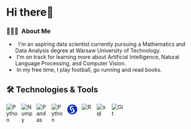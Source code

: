 # Hi there👋
### 👨🏻‍💻 &nbsp;About Me

- &nbsp; I'm an aspiring data scientist currently pursuing a Mathematics and Data Analysis degree at Warsaw University of Technology.
- &nbsp;I'm on track for learning more about Artificial Intelligence, Natural Language Processing, and Computer Vision.
- &nbsp;In my free time, I play football, go running and read books.


## 🛠️ Technologies & Tools
<img align="left" alt="Python" width="30px" style="padding-right:10px;" src="https://cdn.jsdelivr.net/gh/devicons/devicon/icons/python/python-original.svg" />
<img align="left" alt="Numpy" width="30px" style="padding-right:10px;" src="https://cdn.jsdelivr.net/gh/devicons/devicon/icons/numpy/numpy-original.svg" />
<img align="left" alt="Pandas" width="30px" style="padding-right:10px;" src="https://cdn.jsdelivr.net/gh/devicons/devicon/icons/pandas/pandas-original.svg" />
<img align="left" alt="Python" width="30px" style="padding-right:10px;" src="https://cdn.jsdelivr.net/gh/devicons/devicon/icons/tensorflow/tensorflow-original.svg" />
<img align="left" alt="SAS" width="30px" style="padding-right:10px;" src="https://github.com/PiotrDS/PiotrDS/blob/main/images/sas_icon.svg" />
<img align="left" alt="R" width="30px" style="padding-right:10px;" src="https://cdn.jsdelivr.net/gh/devicons/devicon/icons/r/r-original.svg" />
<img align="left" alt="sql" width="30px" style="padding-right:10px;" src="https://cdn.jsdelivr.net/gh/devicons/devicon/icons/sqldeveloper/sqldeveloper-plain.svg" />
<img align="left" alt="Git" width="30px" style="padding-right:10px;" src="https://cdn.jsdelivr.net/gh/devicons/devicon/icons/git/git-original.svg" />
<br />

<!--
**PiotrDS/PiotrDS** is a ✨ _special_ ✨ repository because its `README.md` (this file) appears on your GitHub profile.

### 👨🏻‍💻 &nbsp;About Me

💡 &nbsp; I'm a software developer and researcher by profession, and an incoming MS in Computer Science (Biomedical Informatics) student at Arizona State University! \
💻 &nbsp;I'm currently performing research in the field of multimodal detection of human behavioral patterns and computational psychiatry.\
🎓&nbsp;I graduated form Visvesvaraya National Institute of Technology, Nagpur (B.Tech, Computer Science and Engineering, Batch of 2021).\
🌱 &nbsp;I'm on track for learning more about Artificial Intelligence, Homomorphic Encryption, and Computer Vision.\
✍️ &nbsp;In my free time, I play guitar, football and pursue writing as my hobbies.\

Here are some ideas to get you started:

- 🔭 I’m currently working on ...
- 🌱 I’m currently learning ...
- 👯 I’m looking to collaborate on ...
- 🤔 I’m looking for help with ...
- 💬 Ask me about ...
- 📫 How to reach me: ...
- 😄 Pronouns: ...
- ⚡ Fun fact: ...
-->
